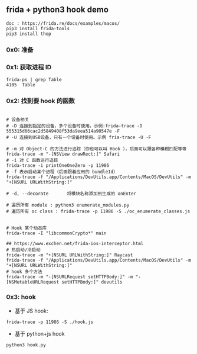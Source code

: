 ## frida + python3 hook demo

```shell
doc : https://frida.re/docs/examples/macos/
pip3 install frida-tools
pip3 install thop
```

### 0x0: 准备


### 0x1: 获取进程 ID

```shell
frida-ps | grep Table  
4105  Table
```

### 0x2: 找到要 hook 的函数

```shell

# 设备相关
# -D 连接到指定的设备，多个设备时使用。示例:frida-trace -D 555315d66cac2d5849408f53da9eea514a90547e -F
# -U 连接到USB设备，只有一个设备时使用。示例 fria-trace -U -F

# -m 对 Object-C 的方法进行追踪（你也可以叫 Hook ），后面可以跟各种模糊匹配等等
frida-trace -m "-[NSView drawRect:]" Safari
# -i 对 C 函数进行追踪
frida-trace -i printOneOneZero -p 11986
# -f 表示启动某个进程（后面跟着应用的 bundleId）
frida-trace -f "/Applications/DevUtils.app/Contents/MacOS/DevUtils" -m "+[NSURL URLWithString:]"    

# -d, --decorate       将模块名称添加到生成的 onEnter

# 遍历所有 module : python3 enumerate_modules.py 
# 遍历所有 oc class : frida-trace -p 11986 -S ./oc_enumerate_classes.js 


# Hook 某个动态库
frida-trace -I "libcommonCrypto*" main

## https://www.exchen.net/frida-ios-interceptor.html
# 热启动/冷启动
frida-trace -m "+[NSURL URLWithString:]" Raycast   
frida-trace -f "/Applications/DevUtils.app/Contents/MacOS/DevUtils" -m "+[NSURL URLWithString:]"    
# hook 多个方法
frida-trace -m "-[NSURLRequest setHTTPBody:]" -m "-[NSMutableURLRequest setHTTPBody:]" devutils

```

### 0x3: hook

- 基于 JS hook: 
```shell
frida-trace -p 11986 -S ./hook.js
```  
 
- 基于 python+js hook
```shell
python3 hook.py
```



